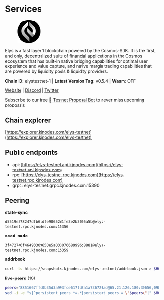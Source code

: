# Services

<figure><img src="https://raw.githubusercontent.com/kj89/cosmos-images/main/logos/elys.png" alt=""><figcaption></figcaption></figure>

Elys is a fast layer 1 blockchain powered by the Cosmos-SDK.  It is the first, and only, decentralized suite of financial  applications in the Cosmos ecosystem that has built-in native  bridging capabilities for optimal user experience and value  capture, and native margin trading capabilities that are  powered by liquidity pools & liquidity providers.

**Chain ID**: elystestnet-1 | **Latest Version Tag**: v0.5.4 | **Wasm**: OFF

[Website](https://elys.network) | [Discord](https://discord.gg/R9Gr6Vh7vC) | [Twitter](https://twitter.com/elys_network)



Subscribe to our free [🤖 Testnet Proposal Bot](https://t.me/kjnodes_testnet_proposal_bot) to never miss upcoming proposals


## Chain explorer
[https://explorer.kjnodes.com/elys-testnet](https://explorer.kjnodes.com/elys-testnet)

## Public endpoints

* api: [https://elys-testnet.api.kjnodes.com](https://elys-testnet.api.kjnodes.com)
* rpc: [https://elys-testnet.rpc.kjnodes.com](https://elys-testnet.rpc.kjnodes.com)
* grpc: elys-testnet.grpc.kjnodes.com:15390

## Peering

**state-sync**

```text
d5519e378247dfb61dfe90652d1fe3e2b3005a5b@elys-testnet.rpc.kjnodes.com:15356
```

**seed-node**

```text
3f472746f46493309650e5a033076689996c8881@elys-testnet.rpc.kjnodes.com:15359
```

**addrbook**
```bash
curl -Ls https://snapshots.kjnodes.com/elys-testnet/addrbook.json > $HOME/.elys/config/addrbook.json
```

**live-peers** (10)
```bash
peers="8851667ffc0b35d3a993fce617fd7a1a736729ad@65.21.126.180:30656,09bf7359f3d2b8ef05d328d89019204d6627f4a4@94.16.117.238:24656,78aa6b222ae1f619bef03a9d98cb958dfcccc3a8@46.4.5.45:22056,3a69f577b14bb5e3829489881cc80841b785e092@116.203.129.0:26656,3891102c7aaa29dac326b6703ee7030618c92c72@89.58.16.33:26656,db03e6915cad62b2646ae72566ed19074a7707b6@95.217.144.107:22056,136f2c639937adc6a06fe9b004da19087ddba466@88.198.242.163:26656,72de6c7078b16e378e28b44337568c33e5241953@159.65.82.47:38656,3d5e561dfdc0922d5b05f7616cf9a31d4fd17121@65.21.232.160:21956,d5519e378247dfb61dfe90652d1fe3e2b3005a5b@65.109.68.190:15356"
sed -i -e "s|^persistent_peers *=.*|persistent_peers = \"$peers\"|" $HOME/.elys/config/config.toml
```
